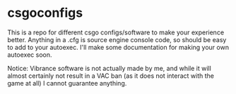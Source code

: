 # csgoconfigs
This is a repo for different csgo configs/software to make your experience better. Anything in a .cfg is source engine console code, so should be easy to add to your autoexec. I'll make some documentation for making your own autoexec soon.

Notice: Vibrance software is not actually made by me, and while it will almost certainly not result in a VAC ban (as it does not interact with the game at all) I cannot guarantee anything.
